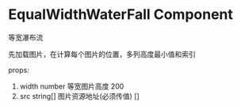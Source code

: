# EqualWidthWaterFall Component

等宽瀑布流

先加载图片，在计算每个图片的位置，多列高度最小值和索引

props:

1. width number 等宽图片高度 200
3. src string[] 图片资源地址(必须传值) []
